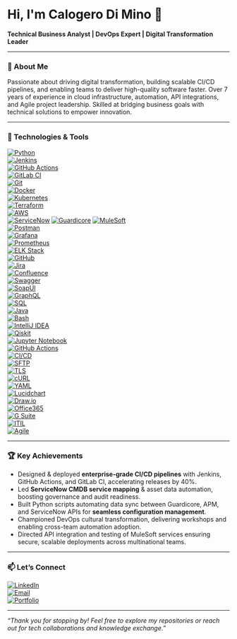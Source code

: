 # Hi, I'm Calogero Di Mino 👋  
**Technical Business Analyst | DevOps Expert | Digital Transformation Leader**

---

### 🚀 About Me  
Passionate about driving digital transformation, building scalable CI/CD pipelines, and enabling teams to deliver high-quality software faster. Over 7 years of experience in cloud infrastructure, automation, API integrations, and Agile project leadership. Skilled at bridging business goals with technical solutions to empower innovation.

---

### 🔧 Technologies & Tools  

[![Python](https://img.shields.io/badge/-Python-3776AB?style=for-the-badge&logo=python&logoColor=white)](https://www.python.org/)  
[![Jenkins](https://img.shields.io/badge/-Jenkins-D24939?style=for-the-badge&logo=jenkins&logoColor=white)](https://www.jenkins.io/)  
[![GitHub Actions](https://img.shields.io/badge/-GitHub%20Actions-2088FF?style=for-the-badge&logo=githubactions&logoColor=white)](https://github.com/features/actions)  
[![GitLab CI](https://img.shields.io/badge/-GitLab%20CI-FC6D26?style=for-the-badge&logo=gitlab&logoColor=white)](https://about.gitlab.com/stages-devops-lifecycle/continuous-integration/)  
[![Git](https://img.shields.io/badge/-Git-F05032?style=for-the-badge&logo=git&logoColor=white)](https://git-scm.com/)  
[![Docker](https://img.shields.io/badge/-Docker-2496ED?style=for-the-badge&logo=docker&logoColor=white)](https://www.docker.com/)  
[![Kubernetes](https://img.shields.io/badge/-Kubernetes-326CE5?style=for-the-badge&logo=kubernetes&logoColor=white)](https://kubernetes.io/)  
[![Terraform](https://img.shields.io/badge/-Terraform-5A6B8A?style=for-the-badge&logo=terraform&logoColor=white)](https://www.terraform.io/)  
[![AWS](https://img.shields.io/badge/-AWS-232F3E?style=for-the-badge&logo=amazonaws&logoColor=white)](https://aws.amazon.com/)  
[![ServiceNow](https://img.shields.io/badge/-ServiceNow-5C87B2?style=for-the-badge&logo=servicenow&logoColor=white)](https://www.servicenow.com/) 
[![Guardicore](https://img.shields.io/badge/-Guardicore-0078D7?style=for-the-badge)](https://www.guardicore.com/)
[![MuleSoft](https://img.shields.io/badge/-MuleSoft-26BDE2?style=for-the-badge&logo=mulesoft&logoColor=white)](https://www.mulesoft.com/platform/api)  
[![Postman](https://img.shields.io/badge/-Postman-FF6C37?style=for-the-badge&logo=postman&logoColor=white)](https://www.postman.com/)  
[![Grafana](https://img.shields.io/badge/-Grafana-F46800?style=for-the-badge&logo=grafana&logoColor=white)](https://grafana.com/)  
[![Prometheus](https://img.shields.io/badge/-Prometheus-E6522C?style=for-the-badge&logo=prometheus&logoColor=white)](https://prometheus.io/)  
[![ELK Stack](https://img.shields.io/badge/-ELK%20Stack-005571?style=for-the-badge&logo=elastic&logoColor=white)](https://www.elastic.co/what-is/elk-stack)  
[![GitHub](https://img.shields.io/badge/-GitHub-181717?style=for-the-badge&logo=github&logoColor=white)](https://github.com/)  
[![Jira](https://img.shields.io/badge/-Jira-0052CC?style=for-the-badge&logo=jira&logoColor=white)](https://www.atlassian.com/software/jira)  
[![Confluence](https://img.shields.io/badge/-Confluence-172B4D?style=for-the-badge&logo=confluence&logoColor=white)](https://www.atlassian.com/software/confluence)  
[![Swagger](https://img.shields.io/badge/-Swagger-85EA2D?style=for-the-badge&logo=swagger&logoColor=black)](https://swagger.io/)  
[![SoapUI](https://img.shields.io/badge/-SoapUI-6C6C6C?style=for-the-badge&logo=soapui&logoColor=white)](https://www.soapui.org/)  
[![GraphQL](https://img.shields.io/badge/-GraphQL-E10098?style=for-the-badge&logo=graphql&logoColor=white)](https://graphql.org/)  
[![SQL](https://img.shields.io/badge/-SQL-4479A1?style=for-the-badge&logo=mysql&logoColor=white)](https://www.mysql.com/)  
[![Java](https://img.shields.io/badge/-Java-007396?style=for-the-badge&logo=java&logoColor=white)](https://www.oracle.com/java/)  
[![Bash](https://img.shields.io/badge/-Bash-4EAA25?style=for-the-badge&logo=gnu-bash&logoColor=white)](https://www.gnu.org/software/bash/)  
[![IntelliJ IDEA](https://img.shields.io/badge/-IntelliJ_IDEA-000000?style=for-the-badge&logo=intellij-idea&logoColor=white)](https://www.jetbrains.com/idea/)  
[![Qiskit](https://img.shields.io/badge/-Qiskit-0E1A28?style=for-the-badge&logo=qiskit&logoColor=white)](https://qiskit.org/)  
[![Jupyter Notebook](https://img.shields.io/badge/-Jupyter-FAA61A?style=for-the-badge&logo=jupyter&logoColor=white)](https://jupyter.org/)  
[![GitHub Actions](https://img.shields.io/badge/-GitHub%20Actions-2088FF?style=for-the-badge&logo=githubactions&logoColor=white)](https://github.com/features/actions)  
[![CI/CD](https://img.shields.io/badge/-CI/CD-007ACC?style=for-the-badge&logo=azuredevops&logoColor=white)](https://azure.microsoft.com/en-us/services/devops/)  
[![SFTP](https://img.shields.io/badge/-SFTP-007ACC?style=for-the-badge&logo=linux&logoColor=white)](https://en.wikipedia.org/wiki/SSH_File_Transfer_Protocol)  
[![TLS](https://img.shields.io/badge/-TLS-0052CC?style=for-the-badge&logo=ssl&logoColor=white)](https://en.wikipedia.org/wiki/Transport_Layer_Security)  
[![cURL](https://img.shields.io/badge/-cURL-0052CC?style=for-the-badge&logo=curl&logoColor=white)](https://curl.se/)  
[![YAML](https://img.shields.io/badge/-YAML-000000?style=for-the-badge&logo=yaml&logoColor=white)](https://yaml.org/)  
[![Lucidchart](https://img.shields.io/badge/-Lucidchart-5C68FF?style=for-the-badge&logo=lucidchart&logoColor=white)](https://www.lucidchart.com/pages/)  
[![Draw.io](https://img.shields.io/badge/-Draw.io-0046AD?style=for-the-badge&logo=draw.io&logoColor=white)](https://app.diagrams.net/)  
[![Office365](https://img.shields.io/badge/-Office365-D83B01?style=for-the-badge&logo=microsoftoffice&logoColor=white)](https://www.office.com/)  
[![G Suite](https://img.shields.io/badge/-Google%20Workspace-4285F4?style=for-the-badge&logo=googleworkspace&logoColor=white)](https://workspace.google.com/)  
[![ITIL](https://img.shields.io/badge/-ITIL-0052CC?style=for-the-badge&logo=itil&logoColor=white)](https://www.axelos.com/best-practice-solutions/itil)  
[![Agile](https://img.shields.io/badge/-Agile-F05138?style=for-the-badge&logo=agile&logoColor=white)](https://www.agilealliance.org/)  

---

### 🏆 Key Achievements  
- Designed & deployed **enterprise-grade CI/CD pipelines** with Jenkins, GitHub Actions, and GitLab CI, accelerating releases by 40%.  
- Led **ServiceNow CMDB service mapping** & asset data automation, boosting governance and audit readiness.  
- Built Python scripts automating data sync between Guardicore, APM, and ServiceNow APIs for **seamless configuration management**.  
- Championed DevOps cultural transformation, delivering workshops and enabling cross-team automation adoption.  
- Directed API integration and testing of MuleSoft services ensuring secure, scalable deployments across multinational teams.

---

### 📫 Let’s Connect  
[![LinkedIn](https://img.shields.io/badge/-LinkedIn-0A66C2?style=for-the-badge&logo=linkedin&logoColor=white)](https://linkedin.com/in/calogero-di-mino-a328a5106)  
[![Email](https://img.shields.io/badge/-Email-D14836?style=for-the-badge&logo=gmail&logoColor=white)](mailto:calogero.dimino@example.com)  
[![Portfolio](https://img.shields.io/badge/-Portfolio-4285F4?style=for-the-badge&logo=googlechrome&logoColor=white)](WIP!!!comingsoon)

---

*“Thank you for stopping by! Feel free to explore my repositories or reach out for tech collaborations and knowledge exchange.”*
